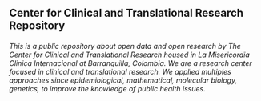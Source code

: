 ## Center for Clinical and Translational Research Repository
###### This is a public repository about open data and open research by The Center for Clinical and Translational Research housed in La Misericordia Clinica Internacional at Barranquilla, Colombia. We are a research center focused in clinical and translational research. We applied multiples approaches since epidemiological, mathematical, molecular biology, genetics, to improve the knowledge of public health issues. 
